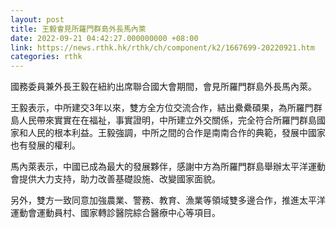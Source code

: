 ```yaml
---
layout: post
title: 王毅會見所羅門群島外長馬內萊
date: 2022-09-21 04:42:27.000000000 +08:00
link: https://news.rthk.hk/rthk/ch/component/k2/1667699-20220921.htm
categories: rthk
---
```


國務委員兼外長王毅在紐約出席聯合國大會期間，會見所羅門群島外長馬內萊。

王毅表示，中所建交3年以來，雙方全方位交流合作，結出纍纍碩果，為所羅門群島人民帶來實實在在福祉，事實證明，中所建立外交關係，完全符合所羅門群島國家和人民的根本利益。王毅強調，中所之間的合作是南南合作的典範，發展中國家也有發展的權利。

馬內萊表示，中國已成為最大的發展夥伴，感謝中方為所羅門群島舉辦太平洋運動會提供大力支持，助力改善基礎設施、改變國家面貌。

另外，雙方一致同意加強農業、警務、教育、漁業等領域雙多邊合作，推進太平洋運動會運動員村、國家轉診醫院綜合醫療中心等項目。
